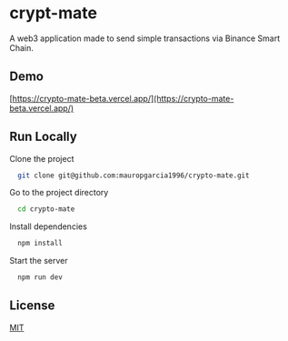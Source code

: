 
# crypt-mate

A web3 application made to send simple transactions via Binance Smart Chain.


## Demo

[https://crypto-mate-beta.vercel.app/](https://crypto-mate-beta.vercel.app/)

## Run Locally

Clone the project

```bash
  git clone git@github.com:mauropgarcia1996/crypto-mate.git
```

Go to the project directory

```bash
  cd crypto-mate
```

Install dependencies

```bash
  npm install
```

Start the server

```bash
  npm run dev
```


## License

[MIT](https://choosealicense.com/licenses/mit/)


